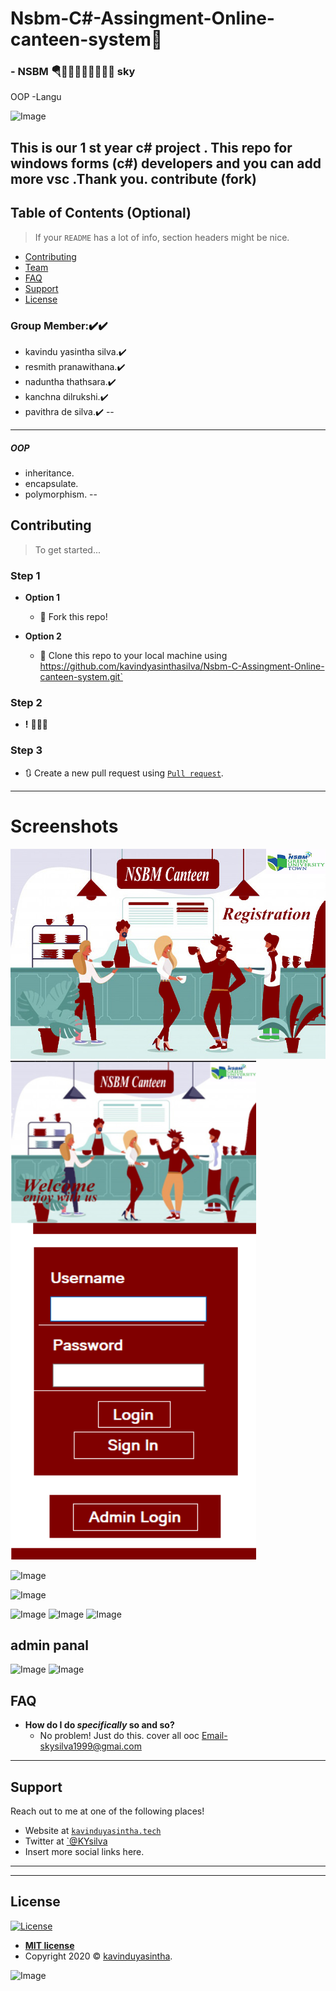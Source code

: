 # Nsbm-C#-Assingment-Online-canteen-system🔔
### - NSBM 🪂👨🏾‍🎓👨🏽‍💻🤘🏻  sky 

OOP -Langu
    


![Image](https://github.com/kavindyasinthasilva/Nsbm-Assingment-Online-canteen-system/blob/master/gif/20200804_235955.gif )



This is our 1 st year c# project .
This repo for windows forms (c#) developers and you can add more vsc .Thank you. contribute  (fork)
---

## Table of Contents (Optional)

> If your `README` has a lot of info, section headers might be nice.

- [Contributing](#contributing)
- [Team](#team)
- [FAQ](#faq)
- [Support](#support)
- [License](#license)




### Group Member:✔️✔️

- kavindu yasintha silva.✔️
- resmith pranawithana.✔️
- naduntha thathsara.✔️
- kanchna dilrukshi.✔️
- pavithra de silva.✔️
--

---
##### OOP

- inheritance.
- encapsulate.
- polymorphism.
--

## Contributing

> To get started...

### Step 1

- **Option 1**
    - 🍴 Fork this repo!

- **Option 2**
    - 👯 Clone this repo to your local machine using https://github.com/kavindyasinthasilva/Nsbm-C-Assingment-Online-canteen-system.git`

### Step 2

- **!** 🔨🔨🔨

### Step 3

- 🔃 Create a new pull request using <a href="https://github.com/kavindyasinthasilva/Nsbm-C-Assingment-Online-canteen-system.git" target="_blank">`Pull request`</a>.

---


# Screenshots



![Image](https://github.com/kavindyasinthasilva/Nsbm-Assingment-Online-canteen-system/blob/master/Cover/fged-1.jpg)
![Image](https://github.com/kavindyasinthasilva/Nsbm-Assingment-Online-canteen-system/blob/master/ss/Screenshot%20(289).png)

![Image](https://github.com/kavindyasinthasilva/Nsbm-C-Assingment-Online-canteen-system/blob/master/ss/Screenshot%20(283).png)

![Image](https://github.com/kavindyasinthasilva/Nsbm-C-Assingment-Online-canteen-system/blob/master/ss/Screenshot%20(284).png)

![Image](https://github.com/kavindyasinthasilva/Nsbm-C-Assingment-Online-canteen-system/blob/master/ss/Screenshot%20(285).png)
![Image](https://github.com/kavindyasinthasilva/Nsbm-C-Assingment-Online-canteen-system/blob/master/ss/Screenshot%20(286).png)
![Image](https://github.com/kavindyasinthasilva/Nsbm-C-Assingment-Online-canteen-system/blob/master/ss/Screenshot%20(287).png)

## admin panal

![Image](https://github.com/kavindyasinthasilva/Nsbm-C-Assingment-Online-canteen-system/blob/master/ss/Screenshot%20(282).png)
![Image](https://github.com/kavindyasinthasilva/Nsbm-C-Assingment-Online-canteen-system/blob/master/ss/Screenshot%20(281).png)



## FAQ

- **How do I do *specifically* so and so?**
    - No problem! Just do this.
    cover all ooc
    Email-skysilva1999@gmai.com

---

## Support

Reach out to me at one of the following places!

- Website at <a href="http://www.kavinduyasintha.tech/" target="_blank">`kavinduyasintha.tech`</a>
- Twitter at <a href="" target="_blank">`@KYsilva</a>
- Insert more social links here.

---


---

## License

[![License](http://img.shields.io/:license-mit-blue.svg?style=flat-square)](http://badges.mit-license.org)

- **[MIT license]()**
- Copyright 2020 © <a href="http://kavinduyasintha.tech" target="_blank">kavinduyasintha</a>.


![Image](https://github.com/kavindyasinthasilva/Nsbm-C-Assingment-Online-canteen-system/blob/master/ss/nsbm-2020.jpg)
